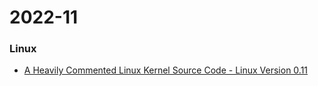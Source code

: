 # 2022-11

### Linux

- [A Heavily Commented Linux Kernel Source Code - Linux Version 0.11](https://github.com/wuzhouhui/misc2)
